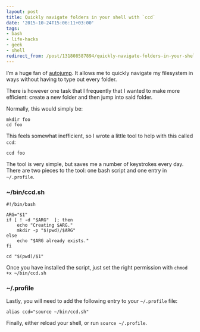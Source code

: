 ```yaml
---
layout: post
title: Quickly navigate folders in your shell with `ccd`
date: '2015-10-24T15:06:11+03:00'
tags:
- bash
- life-hacks
- geek
- shell
redirect_from: /post/131808587894/quickly-navigate-folders-in-your-shell-with-ccd
---
```

I’m a huge fan of [autojump](https://github.com/wting/autojump). It allows me to quickly navigate my filesystem in ways without having to type out every folder.

There is however one task that I frequently that I wanted to make more efficient: create a new folder and then jump into said folder.

Normally, this would simply be:

    mkdir foo
    cd foo
    

This feels somewhat inefficient, so I wrote a little tool to help with this called `ccd`:

    ccd foo
    

The tool is very simple, but saves me a number of keystrokes every day. There are two pieces to the tool: one bash script and one entry in `~/.profile`.

### ~/bin/ccd.sh

    #!/bin/bash
    
    ARG="$1"
    if [ ! -d "$ARG"  ]; then
        echo "Creating $ARG."
        mkdir -p "$(pwd)/$ARG"
    else
        echo "$ARG already exists."
    fi
    
    cd "$(pwd)/$1"
    

Once you have installed the script, just set the right permission with `chmod +x ~/bin/ccd.sh`

### ~/.profile

Lastly, you will need to add the following entry to your `~/.profile` file:

    alias ccd="source ~/bin/ccd.sh"
    

Finally, either reload your shell, or run `source ~/.profile`.
